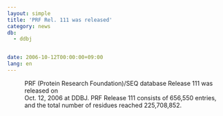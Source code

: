 ```yaml
---
layout: simple
title: 'PRF Rel. 111 was released'
category: news
db:
  - ddbj


date: 2006-10-12T00:00:00+09:00
lang: en
---
```


<dd>PRF (Protein Research Foundation)/SEQ database Release 111 was released on<br> Oct. 12, 2006 at DDBJ. PRF Release 111 consists of 656,550 entries,<br> and the total number of residues reached 225,708,852.</dd>

